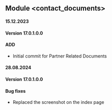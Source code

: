 ## Module <contact_documents>

#### 15.12.2023
#### Version 17.0.1.0.0
#### ADD
- Initial commit for Partner Related Documents


#### 28.08.2024
#### Version 17.0.1.0.0
#### Bug fixes
- Replaced the screenshot on the index page
